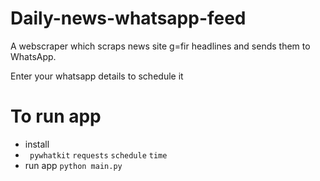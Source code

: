 # Daily-news-whatsapp-feed
A webscraper which scraps news site g=fir headlines and sends them to WhatsApp.

Enter your whatsapp details to schedule it

# To run app
- install
- ` pywhatkit`
`requests`
`schedule`
`time`
- run app
`python main.py`
